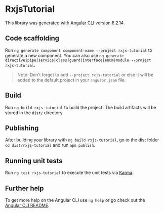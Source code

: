 # RxjsTutorial

This library was generated with [Angular CLI](https://github.com/angular/angular-cli) version 8.2.14.

## Code scaffolding

Run `ng generate component component-name --project rxjs-tutorial` to generate a new component. You can also use `ng generate directive|pipe|service|class|guard|interface|enum|module --project rxjs-tutorial`.
> Note: Don't forget to add `--project rxjs-tutorial` or else it will be added to the default project in your `angular.json` file. 

## Build

Run `ng build rxjs-tutorial` to build the project. The build artifacts will be stored in the `dist/` directory.

## Publishing

After building your library with `ng build rxjs-tutorial`, go to the dist folder `cd dist/rxjs-tutorial` and run `npm publish`.

## Running unit tests

Run `ng test rxjs-tutorial` to execute the unit tests via [Karma](https://karma-runner.github.io).

## Further help

To get more help on the Angular CLI use `ng help` or go check out the [Angular CLI README](https://github.com/angular/angular-cli/blob/master/README.md).
